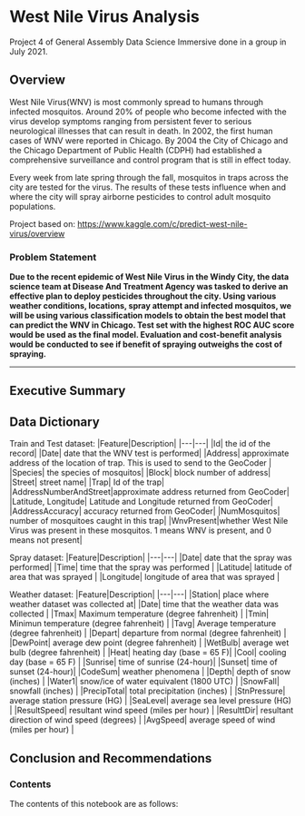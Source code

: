# West Nile Virus Analysis

Project 4 of General Assembly Data Science Immersive done in a group in July 2021.

## Overview
West Nile Virus(WNV) is most commonly spread to humans through infected mosquitos. Around 20% of people who become infected with the virus develop symptoms ranging from persistent fever to serious neurological illnesses that can result in death. In 2002, the first human cases of WNV were reported in Chicago. By 2004 the City of Chicago and the Chicago Department of Public Health (CDPH) had established a comprehensive surveillance and control program that is still in effect today.

Every week from late spring through the fall, mosquitos in traps across the city are tested for the virus. The results of these tests influence when and where the city will spray airborne pesticides to control adult mosquito populations.

Project based on: https://www.kaggle.com/c/predict-west-nile-virus/overview
### Problem Statement

**Due to the recent epidemic of West Nile Virus in the Windy City, the data science team at Disease And Treatment Agency was tasked to derive an effective plan to deploy pesticides throughout the city. Using various weather conditions, locations, spray attempt and infected mosquitos, we will be using various classification models to obtain the best model that can predict the WNV in Chicago. Test set with the highest ROC AUC score would be used as the final model. Evaluation and cost-benefit analysis would be conducted to see if benefit of spraying outweighs the cost of spraying.**

---

## Executive Summary

## Data Dictionary
Train and Test dataset:
|Feature|Description|
|---|---|
|Id| the id of the record|
|Date| date that the WNV test is performed|
|Address| approximate address of the location of trap. This is used to send to the GeoCoder |
|Species| the species of mosquitos|
|Block| block number of address|
|Street| street name|
|Trap| Id of the trap|
|AddressNumberAndStreet|approximate address returned from GeoCoder|
|Latitude, Longitude| Latitude and Longitude returned from GeoCoder|
|AddressAccuracy| accuracy returned from GeoCoder|
|NumMosquitos| number of mosquitoes caught in this trap|
|WnvPresent|whether West Nile Virus was present in these mosquitos. 1 means WNV is present, and 0 means not present|

Spray dataset:
|Feature|Description|
|---|---|
|Date| date that the spray was performed|
|Time| time that the spray was performed |
|Latitude| latitude of area that was sprayed |
|Longitude| longitude of area that was sprayed |

Weather dataset:
|Feature|Description|
|---|---|
|Station| place where weather dataset was collected at|
|Date| time that the weather data was collected |
|Tmax| Maximum temperature (degree fahrenheit) |
|Tmin| Minimun temperature (degree fahrenheit) |
|Tavg| Average temperature (degree fahrenheit) |
|Depart| departure from normal (degree fahrenheit) |
|DewPoint| average dew point (degree fahrenheit) |
|WetBulb| average wet bulb (degree fahrenheit) |
|Heat| heating day (base = 65 F)|
|Cool| cooling day (base = 65 F) |
|Sunrise| time of sunrise (24-hour)|
|Sunset| time of sunset (24-hour)|
|CodeSum| weather phenomena |
|Depth| depth of snow (inches) |
|Water1| snow/ice of water equivalent (1800 UTC) |
|SnowFall| snowfall (inches) |
|PrecipTotal| total precipitation (inches) |
|StnPressure| average station pressure (HG) |
|SeaLevel| average sea level pressure (HG) |
|ResultSpeed| resultant wind speed (miles per hour) |
|ResulttDir| resultant direction of wind speed (degrees) |
|AvgSpeed| average speed of wind (miles per hour) |

## Conclusion and Recommendations

### Contents

The contents of this notebook are as follows:
